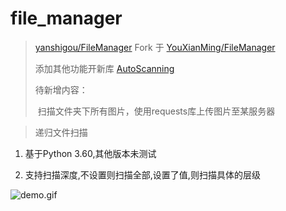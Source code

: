 # file_manager

>  [yanshigou/FileManager](https://github.com/yanshigou/FileManager) Fork 于 [YouXianMing/FileManager ](https://github.com/YouXianMing/FileManager)
>
> 添加其他功能开新库 [AutoScanning](https://github.com/yanshigou/AutoScanning)
>
> 待新增内容：
>
> ​	扫描文件夹下所有图片，使用requests库上传图片至某服务器



> 递归文件扫描

1. 基于Python 3.60,其他版本未测试

2. 支持扫描深度,不设置则扫描全部,设置了值,则扫描具体的层级

![demo.gif](http://images2015.cnblogs.com/blog/607542/201703/607542-20170313091852948-117170084.gif)

